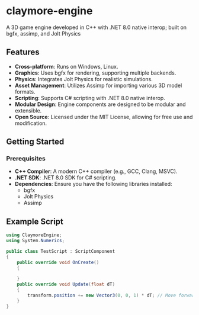 # claymore-engine
A 3D game engine developed in C++ with .NET 8.0 native interop; built on bgfx, assimp, and Jolt Physics

## Features
- **Cross-platform**: Runs on Windows, Linux.
- **Graphics**: Uses bgfx for rendering, supporting multiple backends.
- **Physics**: Integrates Jolt Physics for realistic simulations.
- **Asset Management**: Utilizes Assimp for importing various 3D model formats.
- **Scripting**: Supports C# scripting with .NET 8.0 native interop.
- **Modular Design**: Engine components are designed to be modular and extensible.
- **Open Source**: Licensed under the MIT License, allowing for free use and modification.

## Getting Started
### Prerequisites
- **C++ Compiler**: A modern C++ compiler (e.g., GCC, Clang, MSVC).
- **.NET SDK**: .NET 8.0 SDK for C# scripting.
- **Dependencies**: Ensure you have the following libraries installed:
  - bgfx
  - Jolt Physics
  - Assimp

## Example Script
```csharp
using ClaymoreEngine;
using System.Numerics;

public class TestScript : ScriptComponent
{
    public override void OnCreate()
    {
        
    }
    public override void Update(float dT)
    {
        transform.position += new Vector3(0, 0, 1) * dT; // Move forward
    }
}
```